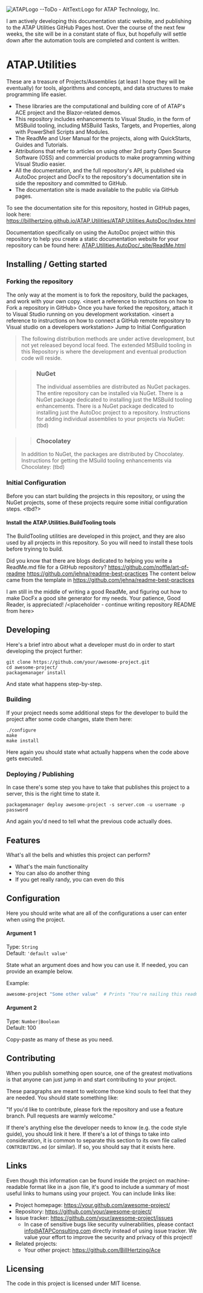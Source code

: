 ![ATAPLogo](images/ataplogo1inch.bmp) --ToDo - AltText:Logo for ATAP Technology, Inc.

I am actively developing this documentation static website, and publishing to the ATAP Utilities GitHub Pages host. Over the course of the next few weeks, the site will be in a constant state of flux, but hopefully will settle down after the automation tools are completed and content is written.

# ATAP.Utilities
These are a treasure of Projects/Assemblies (at least I hope they will be eventually) for tools, algorithms and concepts, and data structures to make programming life easier. 
  * These libraries are the computational and building core of of ATAP's ACE project and the Blazor-related demos. 
  * This repository includes enhancements to Visual Studio, in the form of MSBuild tooling, including MSBuild Tasks, Targets, and Properties, along with PowerShell Scripts and Modules. 
  * The ReadMe and User Manual  for the projects, along with QuickStarts, Guides and Tutorials.
  * Attributions that refer to articles on using other 3rd party Open Source Software (OSS) and commercial products to make programming withing Visual Studio easier.
  * All the documentation, and the full repository's API, is published via AutoDoc project and DocFx to the repository's documentation site in side the repository and committed to GitHub.
  * The documentation site is made available to the public via GitHub pages. 
  
To see the documentation site for this repository, hosted in GitHub pages, look here:  https://billhertzing.github.io/ATAP.Utilities/ATAP.Utilities.AutoDoc/Index.html

Documentation specifically on using the AutoDoc project within this repository to help you create a static documentation website for your repository can be found here: [ATAP.Utilities.AutoDoc/_site/ReadMe.html](../ATAP.Utilities.AutoDoc/_site/ReadMe.html)

## Installing / Getting started
### Forking the repository
The only way at the moment is to fork the repository, build the packages, and work with your own copy.
\<insert a reference to instructions on how to Fork a repository in GitHub>
Once you have forked the repository, attach it to Visual Studio running on you development workstation.
\<insert a reference to instructions on how to connect a GitHub remote repository to Visual studio on a developers workstation>
Jump to Initial Configuration

> The following distribution methods are under active development, but not yet released beyond local feed. The extended MSBuild tooling in this Repository is where the development and eventual production code will reside.

>  > ### NuGet 
>  > The individual assemblies are distributed as NuGet packages. The entire repository can be installed via NuGet. There is a NuGet package dedicated to installing just the MSBuild tooling enhancements. There is a NuGet package dedicated to installing just the  AutoDoc project to a repository. Instructions for adding individual assemblies to your projects via NuGet: (tbd)

>  > ### Chocolatey
   > In addition to NuGet, the packages are distributed by Chocolatey. Instructions for getting the MSuild tooling enhancements via Chocolatey: (tbd)
> 

### Initial Configuration
Before you can start building the projects in this repository, or using the NuGet projects, some of these projects require some initial configuration steps. <tbd?>
#### Install the ATAP.Utilities.BuildTooling tools
The BuildTooling utilities are developed in this project, and they are also used by all projects in this repository. So you will need to install these tools before tryinng to build.

Did you know that there are blogs dedicated to helping you write a ReadMe.md file for a GitHub repository?
https://github.com/noffle/art-of-readme
https://github.com/jehna/readme-best-practices
The content below came from the  template in https://github.com/jehna/readme-best-practices

I am still in the middle of writing a good ReadMe, and figuring out how to make DocFx a good site generator for my needs. Your patience, Good Reader, is appreciated!
/<placeholder - continue writing repository README from here>

## Developing

Here's a brief intro about what a developer must do in order to start developing
the project further:

```shell
git clone https://github.com/your/awesome-project.git
cd awesome-project/
packagemanager install
```

And state what happens step-by-step.

### Building

If your project needs some additional steps for the developer to build the
project after some code changes, state them here:

```shell
./configure
make
make install
```

Here again you should state what actually happens when the code above gets
executed.

### Deploying / Publishing

In case there's some step you have to take that publishes this project to a
server, this is the right time to state it.

```shell
packagemanager deploy awesome-project -s server.com -u username -p password
```

And again you'd need to tell what the previous code actually does.

## Features

What's all the bells and whistles this project can perform?
* What's the main functionality
* You can also do another thing
* If you get really randy, you can even do this

## Configuration

Here you should write what are all of the configurations a user can enter when
using the project.

#### Argument 1
Type: `String`  
Default: `'default value'`

State what an argument does and how you can use it. If needed, you can provide
an example below.

Example:
```bash
awesome-project "Some other value"  # Prints "You're nailing this readme!"
```

#### Argument 2
Type: `Number|Boolean`  
Default: 100

Copy-paste as many of these as you need.

## Contributing

When you publish something open source, one of the greatest motivations is that
anyone can just jump in and start contributing to your project.

These paragraphs are meant to welcome those kind souls to feel that they are
needed. You should state something like:

"If you'd like to contribute, please fork the repository and use a feature
branch. Pull requests are warmly welcome."

If there's anything else the developer needs to know (e.g. the code style
guide), you should link it here. If there's a lot of things to take into
consideration, it is common to separate this section to its own file called
`CONTRIBUTING.md` (or similar). If so, you should say that it exists here.

## Links

Even though this information can be found inside the project on machine-readable
format like in a .json file, it's good to include a summary of most useful
links to humans using your project. You can include links like:

- Project homepage: https://your.github.com/awesome-project/
- Repository: https://github.com/your/awesome-project/
- Issue tracker: https://github.com/your/awesome-project/issues
  - In case of sensitive bugs like security vulnerabilities, please contact
    info@ATAPConsulting.com directly instead of using issue tracker. We value your effort
    to improve the security and privacy of this project!
- Related projects:
  - Your other project: https://github.com/BillHertzing/Ace



## Licensing
The code in this project is licensed under MIT license.
